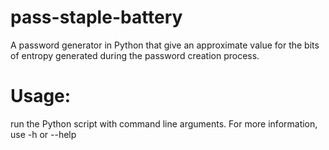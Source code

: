 # pass-staple-battery
A password generator in Python that give an approximate value for the bits of entropy generated during the password creation process. 

# Usage: 
run the Python script with command line arguments. For more information, use -h or --help
